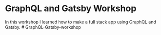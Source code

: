 # GraphQL and Gatsby Workshop
In this workshop I learned how to make a full stack app using GraphQL and Gatsby. # GraphQL-Gatsby-workshop
